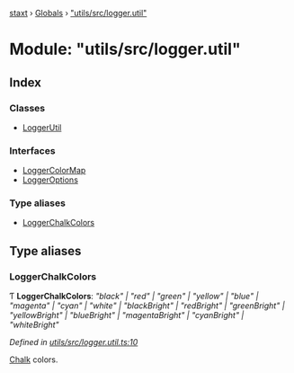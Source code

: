 [staxt](../README.md) › [Globals](../globals.md) › ["utils/src/logger.util"](_utils_src_logger_util_.md)

# Module: "utils/src/logger.util"

## Index

### Classes

* [LoggerUtil](../classes/_utils_src_logger_util_.loggerutil.md)

### Interfaces

* [LoggerColorMap](../interfaces/_utils_src_logger_util_.loggercolormap.md)
* [LoggerOptions](../interfaces/_utils_src_logger_util_.loggeroptions.md)

### Type aliases

* [LoggerChalkColors](_utils_src_logger_util_.md#loggerchalkcolors)

## Type aliases

###  LoggerChalkColors

Ƭ **LoggerChalkColors**: *"black" | "red" | "green" | "yellow" | "blue" | "magenta" | "cyan" | "white" | "blackBright" | "redBright" | "greenBright" | "yellowBright" | "blueBright" | "magentaBright" | "cyanBright" | "whiteBright"*

*Defined in [utils/src/logger.util.ts:10](https://github.com/ols87/staxt/blob/f2f2022/src/utils/src/logger.util.ts#L10)*

[Chalk](https://www.npmjs.com/package/chalk) colors.

